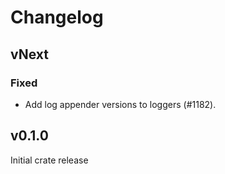 # Changelog

## vNext

### Fixed

- Add log appender versions to loggers (#1182).

## v0.1.0

Initial crate release
